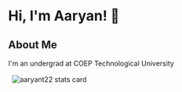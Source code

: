 # Hi, I'm Aaryan! 👋
## About Me

I'm an undergrad at COEP Technological University
<p>&nbsp;
<img align="center" src="https://github-readme-stats.vercel.app/api?username=aaryant22&show_icons=true&theme=github_dark&title_color=ffffff&text_color=ffffff&bg_color=000000&hide_border=true" alt="aaryant22 stats card" /></p>

<!---
aaryant22/aaryant22 is a ✨ special ✨ repository because its `README.md` (this file) appears on your GitHub profile.
You can click the Preview link to take a look at your changes.
--->
